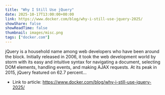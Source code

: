 ```yaml
---
title: "Why I Still Use jQuery"
date: 2025-10-17T13:00:00+00:00
link: https://www.docker.com/blog/why-i-still-use-jquery-2025/
showShare: false
showReadTime: false
thumbnail: images/misc.png
tags: ["docker.com"]
---
```

jQuery is a household name among web developers who have been around the block. Initially released in 2006, it took the web development world by storm with its easy and intuitive syntax for navigating a document, selecting DOM elements, handling events, and making AJAX requests. At its peak in 2015, jQuery featured on 62.7 percent...

- Link to article: https://www.docker.com/blog/why-i-still-use-jquery-2025/